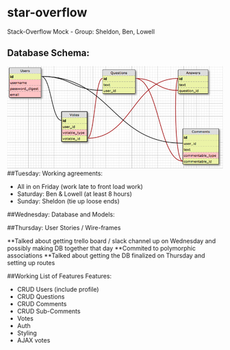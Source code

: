 # star-overflow
Stack-Overflow Mock - Group: Sheldon, Ben, Lowell
## Database Schema:
![alt tag](database.jpg)
##Tuesday:
Working agreements: 
  - All in on Friday (work late to front load work)
  - Saturday: Ben & Lowell (at least 8 hours)
  - Sunday: Sheldon (tie up loose ends)

##Wednesday:
Database and Models:


##Thursday:
User Stories / Wire-frames


**Talked about getting trello board / slack channel up on Wednesday and possibly making DB together that day
**Commited to polymorphic associations
**Talked about getting the DB finalized on Thursday and setting up routes

##Working List of Features
Features:
  - CRUD Users (include profile)
  - CRUD Questions
  - CRUD Comments
  - CRUD Sub-Comments
  - Votes
  - Auth
  - Styling
  - AJAX votes
